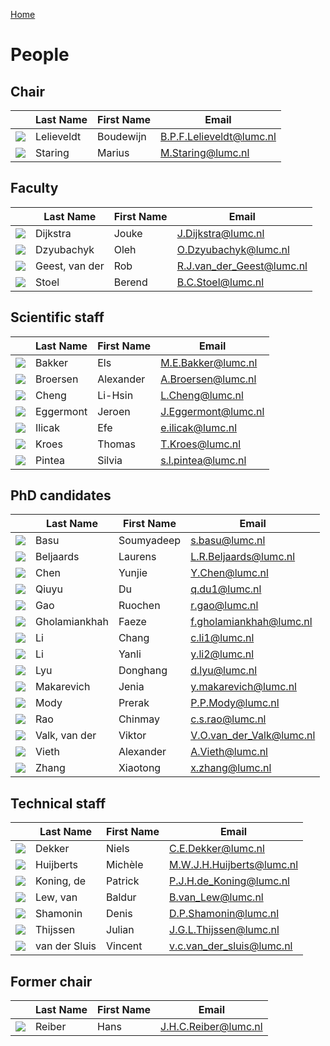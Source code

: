 [Home](index.md)

# People

## Chair

|                                                | Last Name  | First Name | Email                    |
|------------------------------------------------|------------|------------|--------------------------|
| ![](assets/img/Boudewijn_Lelieveldt_small.jpg) | Lelieveldt | Boudewijn  | B.P.F.Lelieveldt@lumc.nl |
| ![](assets/img/Marius_Staring_small.jpg)       | Staring    | Marius     | M.Staring@lumc.nl        |

## Faculty

|                                             | Last Name      | First Name | Email                     |
|---------------------------------------------|----------------|------------|---------------------------|
| ![](assets/img/Jouke_Dijkstra_small.jpg)    | Dijkstra       | Jouke      | J.Dijkstra@lumc.nl        |
| ![](assets/img/Oleh_Dzyubachyk_small.jpg)   | Dzyubachyk     | Oleh       | O.Dzyubachyk@lumc.nl      |
| ![](assets/img/Rob_van_der_Geest_small.jpg) | Geest, van der | Rob        | R.J.van_der_Geest@lumc.nl |
| ![](assets/img/Berend_Stoel_small.jpg)      | Stoel          | Berend     | B.C.Stoel@lumc.nl         |

## Scientific staff

|                                              | Last Name | First Name | Email               |
|----------------------------------------------|-----------|------------|---------------------|
| ![](assets/img/Els_Bakker_small.jpg)         | Bakker    | Els        | M.E.Bakker@lumc.nl  |
| ![](assets/img/Alexander_Broersen_small.jpg) | Broersen  | Alexander  | A.Broersen@lumc.nl  |
| ![](assets/img/Lis-Hsin_Cheng_small.jpg)     | Cheng     | Li-Hsin    | L.Cheng@lumc.nl     |
| ![](assets/img/Jeroen_Eggermont_small.jpg)   | Eggermont | Jeroen     | J.Eggermont@lumc.nl |
| ![](assets/img/Efe_Ilicak_small.jpg)         | Ilicak    | Efe        | e.ilicak@lumc.nl    |
| ![](assets/img/Thomas_Kroes_small.jpg)       | Kroes     | Thomas     | T.Kroes@lumc.nl     |
| ![](assets/img/Silvia_Pintea_small.jpg)      | Pintea    | Silvia     | s.l.pintea@lumc.nl  |

## PhD candidates

|                                               | Last Name     | First Name | Email                    |
|-----------------------------------------------|---------------|------------|--------------------------|
| ![](assets/img/Soomyadeep_Basu_small.jpg)     | Basu          | Soumyadeep | s.basu@lumc.nl           |
| ![](assets/img/Lauren_Beljaards_small.jpg)    | Beljaards     | Laurens    | L.R.Beljaards@lumc.nl    |
| ![](assets/img/Yinjie_Chen_small.jpg)         | Chen          | Yunjie     | Y.Chen@lumc.nl           |
| ![](assets/img/Qiuyu_Du_small.jpg)            | Qiuyu         | Du         | q.du1@lumc.nl            |
| ![](assets/img/Ruochen_Gao_small.jpg)         | Gao           | Ruochen    | r.gao@lumc.nl            |
| ![](assets/img/Faeze_Gholamiankhah_small.jpg) | Gholamiankhah | Faeze      | f.gholamiankhah@lumc.nl  |
| ![](assets/img/Chang_Li_small.jpg)            | Li            | Chang      | c.li1@lumc.nl            |
| ![](assets/img/Yanli_Li_small.jpg)            | Li            | Yanli      | y.li2@lumc.nl            |
| ![](assets/img/Donghang_Lyu_small.jpg)        | Lyu           | Donghang   | d.lyu@lumc.nl            |
| ![](assets/img/Jenia_Makarevich_small.jpg)    | Makarevich    | Jenia      | y.makarevich@lumc.nl     |
| ![](assets/img/Prerak_Mody_small.jpg)         | Mody          | Prerak     | P.P.Mody@lumc.nl         |
| ![](assets/img/Chinmay_Rao_small.jpg)         | Rao           | Chinmay    | c.s.rao@lumc.nl          |
| ![](assets/img/Viktor_van_der_Valk_small.jpg) | Valk, van der | Viktor     | V.O.van_der_Valk@lumc.nl |
| ![](assets/img/Alexander_Vieth_small.jpg)     | Vieth         | Alexander  | A.Vieth@lumc.nl          |
| ![](assets/img/Xiaotong_Zhang_small.jpg)      | Zhang         | Xiaotong   | x.zhang@lumc.nl          |

## Technical staff

|                                                 | Last Name     | First Name | Email                     |
|-------------------------------------------------|---------------|------------|---------------------------|
| ![](assets/img/Niels_Dekker_small.jpg)          | Dekker        | Niels      | C.E.Dekker@lumc.nl        |
| ![](assets/img/Michele_Huijberts_small.jpg)     | Huijberts     | Michèle    | M.W.J.H.Huijberts@lumc.nl |
| ![](assets/img/Patrick_de_Koning_small.jpg)     | Koning, de    | Patrick    | P.J.H.de_Koning@lumc.nl   |
| ![](assets/img/Baldur_van_Lew_small.jpg)        | Lew, van      | Baldur     | B.van_Lew@lumc.nl         |
| ![](assets/img/Denis_Shamonin_small.jpg)        | Shamonin      | Denis      | D.P.Shamonin@lumc.nl      |
| ![](assets/img/Julian_Thijsen_small.jpg)        | Thijssen      | Julian     | J.G.L.Thijssen@lumc.nl    |
| ![](assets/img/Vincent_van_der_Sluis_small.jpg) | van der Sluis | Vincent    | v.c.van_der_sluis@lumc.nl |

## Former chair

|                                       | Last Name | First Name | Email                |
|---------------------------------------|-----------|------------|----------------------|
| ![](assets/img/Hans_Reiber_small.jpg) | Reiber    | Hans       | J.H.C.Reiber@lumc.nl |